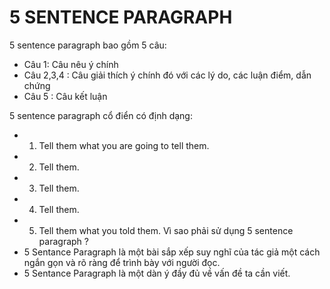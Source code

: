 # 5 SENTENCE PARAGRAPH
5 sentence paragraph bao gồm 5 câu:
* Câu  1: Câu nêu ý chính
* Câu 2,3,4 : Câu giải thích ý chính đó với các lý do, các luận điểm, dẫn chứng
* Câu 5 : Câu kết luận

5 sentence paragraph cổ điển có định dạng:
* 1) Tell them what you are going to tell them.
* 2) Tell them.
* 3) Tell them.
* 4) Tell them.
* 5) Tell them what you told them.
Vì sao phải sử dụng 5 sentence paragraph ?
* 5 Sentance Paragraph là một bài sắp xếp suy nghĩ của tác giả một cách ngắn gọn và rõ ràng để trình bày với người đọc.
* 5 Sentance Paragraph là một dàn ý đầy đủ về vấn đề ta cần viết.
